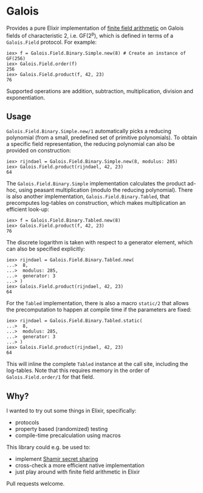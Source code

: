 # Galois

Provides a pure Elixir implementation of
[finite field arithmetic](https://en.wikipedia.org/wiki/Finite_field_arithmetic)
on Galois fields of characteristic 2, i.e. GF(2<sup>p</sup>), which is defined
in terms of a `Galois.Field` protocol.
For example:

    iex> f = Galois.Field.Binary.Simple.new(8) # Create an instance of GF(256)
    iex> Galois.Field.order(f)
    256
    iex> Galois.Field.product(f, 42, 23)
    76

Supported operations are addition, subtraction, multiplication, division and
exponentiation.


## Usage

`Galois.Field.Binary.Simple.new/1` automatically picks a reducing polynomial
(from a small, predefined set of primitive polynomials). To obtain a specific
field representation, the reducing polynomial can also be provided on
construction:

    iex> rijndael = Galois.Field.Binary.Simple.new(8, modulus: 285)
    iex> Galois.Field.product(rijndael, 42, 23)
    64

The `Galois.Field.Binary.Simple` implementation calculates the product ad-hoc,
using peasant multiplication (modulo the reducing polynomial). There is also
another implementation, `Galois.Field.Binary.Tabled`, that precomputes
log-tables on construction, which makes multiplication an efficient look-up:

    iex> f = Galois.Field.Binary.Tabled.new(8)
    iex> Galois.Field.product(f, 42, 23)
    76

The discrete logarithm is taken with respect to a generator element, which can
also be specified explicitly:

    iex> rijndael = Galois.Field.Binary.Tabled.new(
    ...>  8,
    ...>  modulus: 285,
    ...>  generator: 3
    ...> )
    iex> Galois.Field.product(rijndael, 42, 23)
    64

For the `Tabled` implementation, there is also a macro `static/2` that allows
the precomputation to happen at compile time if the parameters are fixed:

    iex> rijndael = Galois.Field.Binary.Tabled.static(
    ...>  8,
    ...>  modulus: 285,
    ...>  generator: 3
    ...> )
    iex> Galois.Field.product(rijndael, 42, 23)
    64
This will inline the complete `Tabled` instance at the call site, including the
log-tables. Note that this requires memory in the order of
`Galois.Field.order/1` for that field.


## Why?

I wanted to try out some things in Elixir, specifically:

* protocols
* property based (randomized) testing
* compile-time precalculation using macros

This library could e.g. be used to:

* implement
  [Shamir secret sharing](http://dl.acm.org/citation.cfm?doid=359168.359176)
* cross-check a more efficient native implementation
* just play around with finite field arithmetic in Elixir

Pull requests welcome.

